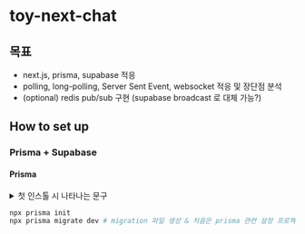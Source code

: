 # toy-next-chat

## 목표

- next.js, prisma, supabase 적응
- polling, long-polling, Server Sent Event, websocket 적응 및 장단점 분석
- (optional) redis pub/sub 구현 (supabase broadcast 로 대체 가능?)

## How to set up

### Prisma + Supabase

#### Prisma

<details>
<summary>첫 인스톨 시 나타나는 문구</summary>

```log
✔ Your Prisma schema was created at prisma/schema.prisma
  You can now open it in your favorite editor.

warn You already have a .gitignore file. Don't forget to add `.env` in it to not commit any private information.

Next steps:
1. Set the DATABASE_URL in the .env file to point to your existing database. If your database has no tables yet, read https://pris.ly/d/getting-started
2. Set the provider of the datasource block in schema.prisma to match your database: postgresql, mysql, sqlite, sqlserver, mongodb or cockroachdb.
3. Run `npx prisma db pull` to turn your database schema into a Prisma schema.
4. Run `npx prisma generate` to generate the Prisma Client. You can then start querying your database.

More information in our documentation:
https://pris.ly/d/getting-started
```

</details>

```sh
npx prisma init
npx prisma migrate dev # migration 파일 생성 & 처음은 prisma 관련 설정 프로젝트에 반영
```
